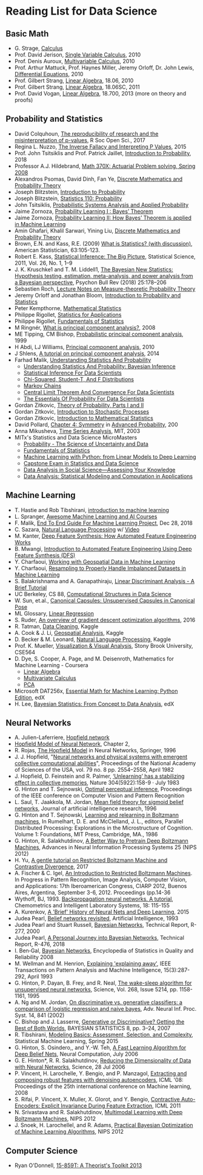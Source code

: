 # Reading List for Data Science

## Basic Math

+ G. Strage, [Calculus](https://ocw.mit.edu/ans7870/resources/Strang/Edited/Calculus/Calculus.pdf)
+ Prof. David Jerison, [Single Variable Calculus](https://ocw.mit.edu/courses/mathematics/18-01sc-single-variable-calculus-fall-2010/), 2010
+ Prof. Denis Auroux, [Multivariable Calculus](https://ocw.mit.edu/courses/mathematics/18-02sc-multivariable-calculus-fall-2010/), 2010
+ Prof. Arthur Mattuck, Prof. Haynes Miller, Jeremy Orloff, Dr. John Lewis, [Differential Equations](https://ocw.mit.edu/courses/mathematics/18-03sc-differential-equations-fall-2011/), 2010
+ Prof. Gilbert Strang, [Linear Algebra](https://ocw.mit.edu/courses/mathematics/18-06-linear-algebra-spring-2010/), 18.06, 2010
+ Prof. Gilbert Strang, [Linear Algebra](https://ocw.mit.edu/courses/mathematics/18-06sc-linear-algebra-fall-2011/), 18.06SC, 2011
+ Prof. David Vogan, [Linear Algebra](https://ocw.mit.edu/courses/mathematics/18-700-linear-algebra-fall-2013/), 18.700, 2013 (more on theory and proofs)



## Probability and Statistics

+ David Colquhoun, [The reproducibility of research and the misinterpretation of p-values](https://tinyurl.com/y5h7pbhu), R Soc Open Sci., 2017 
+ Regina L. Nuzzo, [The Inverse Fallacy and Interpreting P Values](https://tinyurl.com/y5dj9r6y), 2015
+ Prof. John Tsitsiklis and Prof. Patrick Jaillet, [Introduction to Probability](https://tinyurl.com/y28zfgq3), 2018
+ Professor A.J. Hildebrand, [Math 370X: Actuarial Problem solving, Spring 2008](https://faculty.math.illinois.edu/~hildebr/370/)
+ Alexandros Psomas, David Dinh, Fan Ye, [Discrete Mathematics and Probability Theory](https://inst.eecs.berkeley.edu/~cs70/su16/)
+ Joseph Blitzstein, [Introduction to Probability](https://www.edx.org/course/introduction-to-probability)
+ Joseph Blitzstein, [Statistics 110: Probability](https://projects.iq.harvard.edu/stat110)
+ John Tsitsiklis, [Probabilistic Systems Analysis and Applied Probability](https://tinyurl.com/y5pxe8em)
+ Jaime Zornoza, [Probability Learning I : Bayes’ Theorem](https://tinyurl.com/y5fcfyrd)
+ Jaime Zornoza, [Probability Learning II: How Bayes’ Theorem is applied in Machine Learning](https://tinyurl.com/yy6eksjx)
+ Amin Ghafari, Khalil Sarwari, Yining Liu, [Discrete Mathematics and Probability Theory](https://www.eecs70.org/)
+ Brown, E.N. and Kass, R.E. (2009) [What is Statistics? (with discussion)](http://www.stat.cmu.edu/~kass/papers/what.pdf), American Statistician, 63:105-123.
+ Robert E. Kass, [Statistical Inference: The Big Picture](http://www.stat.cmu.edu/~kass/papers/bigpic.pdf), Statistical Science, 2011, Vol. 26, No. 1, 1–9
+ J. K. Kruschke1 and T. M. Liddell1, [The Bayesian New Statistics: Hypothesis testing, estimation, meta-analysis, and power analysis from a Bayesian perspective](https://link.springer.com/content/pdf/10.3758/s13423-016-1221-4.pdf), Psychon Bull Rev (2018) 25:178–206
+ Sebastien Roch, [Lecture Notes on Measure-theoretic Probability Theory](http://www.math.wisc.edu/~roch/grad-prob/)
+ Jeremy Orloff and Jonathan Bloom, [Introduction to Probability and Statistics](https://tinyurl.com/y2qf3heb)
+ Peter Kempthorne, [Mathematical Statistics](https://ocw.mit.edu/courses/mathematics/18-655-mathematical-statistics-spring-2016/)
+ Philippe Rigollet, [Statistics for Applications](https://ocw.mit.edu/courses/mathematics/18-650-statistics-for-applications-fall-2016/)
+ Philippe Rigollet, [Fundamentals of Statistics](https://www.edx.org/course/fundamentals-of-statistics)
+ M Ringnér, [What is principal component analysis?](http://146.6.100.192/users/BCH339N_2018/NBT_primer_PCA.pdf), 2008
+ ME Tipping, CM Bishop, [Probabilistic principal component analysis](https://publications.aston.ac.uk/id/eprint/38367/1/NCRG_97_010.pdf), 1999
+ H Abdi, LJ Williams, [Principal component analysis](https://tinyurl.com/y4acbfaq), 2010
+ J Shlens, [A tutorial on principal component analysis](https://tinyurl.com/y6qkqfxr), 2014
+ Farhad Malik, [Understanding Statistics And Probability](https://towardsdatascience.com/@farhadmalik)
  + [Understanding Statistics And Probability: Bayesian Inference](https://tinyurl.com/y4gepghk)
  + [Statistical Inference For Data Scientists](https://tinyurl.com/y5xu8m3c)
  + [Chi-Squared, Student-T, And F Distributions](https://tinyurl.com/yyvmqhzt)
  + [Markov Chains](https://tinyurl.com/y4m2eu8w)
  + [Central Limit Theorem And Convergence For Data Scientists](https://tinyurl.com/y3hxtu2v)
  + [The Essentials Of Probability For Data Scientists](https://tinyurl.com/y26czmyj)
+ Gordan Zitkovic, [Theory of Probability, Parts I and II](https://web.ma.utexas.edu/users/gordanz/lecture_notes_page.html)
+ Gordan Zitkovic, [Introduction to Stochastic Processes](https://web.ma.utexas.edu/users/gordanz/lecture_notes_page.html)
+ Gordan Zitkovic, [Introduction to Mathematical Statistics](https://web.ma.utexas.edu/users/gordanz/lecture_notes_page.html)
+ David Pollard, [Chapter 4: Symmetry](https://tinyurl.com/yyqkqvmz) in [Advanced Probability](https://tinyurl.com/y5pszlfw), 200
+ Anna Mikusheva, [Time Series Analysis](https://tinyurl.com/yd7sfmbo), MIT, 2003
+ MITx's Statistics and Data Science MicroMasters
  + [Probability - The Science of Uncertainty and Data](https://www.edx.org/course/probability-the-science-of-uncertainty-and-data)
  + [Fundamentals of Statistics](https://www.edx.org/course/fundamentals-of-statistics)
  + [Machine Learning with Python: from Linear Models to Deep Learning](https://www.edx.org/course/machine-learning-with-python-from-linear-models-to)
  + [Capstone Exam in Statistics and Data Science](https://www.edx.org/course/capstone-exam-in-statistics-and-data-science)
  + [Data Analysis in Social Science—Assessing Your Knowledge](https://www.edx.org/course/data-analysis-in-social-scienceassessing-your-know)
  + [Data Analysis: Statistical Modeling and Computation in Applications](https://www.edx.org/course/statistics-computation-and-applications)



## Machine Learning

+ T. Hastie and Rob Tibshirani, [introduction to machine learning](https://tinyurl.com/jl7uzxs)
+ L. Spranger, [Awesome Machine Learning and AI Courses](https://tinyurl.com/y5phkqwj)
+ F. Malik, [End To End Guide For Machine Learning Project](https://tinyurl.com/y4vey39z), Dec 28, 2018
+ C. Sazara, [Natural Language Processing](https://tinyurl.com/y22gq94l) w/ [Video](https://tinyurl.com/y4j4kp53)
+ M. Kanter, [Deep Feature Synthesis: How Automated Feature Engineering Works](https://tinyurl.com/y548kp3n)
+ B. Mwangi, [Introduction to Automated Feature Engineering Using Deep Feature Synthesis (DFS)](https://tinyurl.com/y59uko6a)
+ Y. Charfaoui, [Working with Geospatial Data in Machine Learning](https://tinyurl.com/yy7vmslq)
+ Y. Charfaoui, [Resampling to Properly Handle Imbalanced Datasets in Machine Learning](https://tinyurl.com/yxjq63ms)
+ S. Balakrishnama and A. Ganapathiraju, [Linear Discriminant Analysis - A Brief Tutorial](https://tinyurl.com/ya2pjtmd)
+ UC Berkeley, CS 88, [Computational Structures in Data Science](https://www2.eecs.berkeley.edu/Courses/CS88/)
+ W. Sun, et.al., [Canonical Capsules: Unsupervised Capsules in Canonical Pose](https://canonical-capsules.github.io/)
+ ML Glossary, [Linear Regression](https://ml-cheatsheet.readthedocs.io/en/latest/linear_regression.html)
+ S. Ruder, [An overview of gradient descent optimization algorithms](https://ruder.io/optimizing-gradient-descent/), 2016
+ R. Tatman, [Data Cleaning](https://www.kaggle.com/learn/data-cleaning), Kaggle
+ A. Cook & J. Li, [Geospatial Analysis](https://www.kaggle.com/learn/geospatial-analysis), Kaggle
+ D. Becker & M. Leonard, [Natural Language Processing](https://www.kaggle.com/learn/natural-language-processing), Kaggle
+ Prof. K. Mueller, [Visualization & Visual Analysis](https://www3.cs.stonybrook.edu/~mueller/teaching/cse564/index.html), Stony Brook University, CSE564 
+ D. Dye, S. Cooper, A. Page, and M. Deisenroth, Mathematics for Machine Learning - Coursera
  + [Linear Algebra](https://www.coursera.org/learn/linear-algebra-machine-learning?specialization=mathematics-machine-learning)
  + [Multivariate Calculus](https://www.coursera.org/learn/multivariate-calculus-machine-learning?specialization=mathematics-machine-learning)
  + [PCA](https://www.coursera.org/learn/pca-machine-learning?specialization=mathematics-machine-learning)
+ Microsoft DAT256x, [Essential Math for Machine Learning: Python Edition](https://learning.edx.org/course/course-v1:Microsoft+DAT256x+3T2018/home), edX
+ H. Lee, [Bayesian Statistics: From Concept to Data Analysis](https://www.coursera.org/learn/bayesian-statistics?), edX


## Neural Networks

+ A. Julien-Laferriere, [Hopfield network](https://bit.ly/2UH5h2X)
+ [Hopfield Model of Neural Network](https://bit.ly/2xQGikM), Chapter 2,
+ R. Rojas, [The Hopfield Model](https://bit.ly/2wTiP2A) in Neural Networks, Springer, 1996
+ J. J. Hopfield, "[Neural networks and physical systems with emergent collective computational abilities](https://bit.ly/34bVbdR)", Proceedings of the National Academy of Sciences of the USA, vol. 79 no. 8 pp. 2554–2558, April 1982
+ J. Hopfield, D. Feinstein and R. Palmer, [‘Unlearning’ has a stabilizing effect in collective memories](https://bit.ly/3aLt07R), Nature 304(5922):158-9 · July 1983
+ G. Hinton and T. Sejnowski, [Optimal perceptual inference](https://bit.ly/2V4G7u3), Proceedings of the IEEE conference on Computer Vision and Pattern Recognition
+ L. Saul, T. Jaakkola, M. Jordan, [Mean field theory for sigmoid belief networks](https://bit.ly/3aL71xI), Journal of artificial intelligence research, 1996
+ G. Hinton and T. Sejnowski, [Learning and relearning in Boltzmann machines](https://bit.ly/2yzujbS), In Rumelhart, D. E. and McClelland, J. L., editors, Parallel Distributed Processing: Explorations in the Microstructure of Cognition. Volume 1: Foundations, MIT Press, Cambridge, MA., 1986
+ G. Hinton, R. Salakhutdinov, [A Better Way to Pretrain Deep Boltzmann Machines](https://bit.ly/349yQgV), Advances in Neural Information Processing Systems 25 (NIPS 2012)
+ H. Yu, [A gentle tutorial on Restricted Boltzmann Machine and Contrastive Divergence](https://bit.ly/2RcJVIF), 2017
+ A. Fischer & C. Igel, [An Introduction to Restricted Boltzmann Machines](https://bit.ly/3aHqlMo). In Progress in Pattern Recognition, Image Analysis, Computer Vision, and Applications: 17th Iberoamerican Congress, CIARP 2012, Buenos Aires, Argentina, September 3-6, 2012. Proceedings (pp.14-36
+ Wythoff, BJ, 1993. [Backpropagation neural networks. A tutorial](https://bit.ly/2UGj6yQ), Chemometrics and Intelligent Laboratory Systems, 18: 115-155
+ A. Kurenkov, [A 'Brief' History of Neural Nets and Deep Learning](https://bit.ly/2Xbbk1I), 2015
+ Judea Pearl, [Belief networks revisited](https://ftp.cs.ucla.edu/pub/stat_ser/R175.pdf), Artificial Intelligence, 1993
+ Judea Pearl and Stuart Russell, [Bayesian Networks](https://ftp.cs.ucla.edu/pub/stat_ser/r277.pdf), Technical Report, R-277, 2000
+ Judea Pearl, [A Personal Journey into Bayesian Networks](https://ftp.cs.ucla.edu/pub/stat_ser/r476.pdf), Technical Report, R-476, 2018
+ I. Ben‐Gal, [Bayesian Networks](https://bit.ly/2V2P4UP), Encyclopedia of Statistics in Quality and Reliability 2008
+ M. Wellman and M. Henrion, [Explaining 'explaining away'](https://bit.ly/2UHuM4f), IEEE Transactions on Pattern Analysis and Machine Intelligence, 15(3):287-292, April 1993
+ G. Hinton, P. Dayan, B. Frey, and R. Neal, [The wake-sleep algorithm for unsupervised neural networks](https://bit.ly/39FC5h1), Science, Vol. 268, Issue 5214, pp. 1158-1161, 1995
+ A. Ng and M. Jordan, [On discriminative vs. generative classifiers: a comparison of logistic regression and naive bayes](https://bit.ly/39K05Qn), Adv. Neural Inf. Proc. Syst. 14, 841 (2002)
+ C. Bishop and J. Lasserre, [Generative or Discriminative? Getting the Best of Both Worlds](https://bit.ly/2yuricF), BAYESIAN STATISTICS 8, pp. 3–24, 2007
+ R. Tibshirani, [Modeling Basics: Assessment, Selection, and Complexity](https://bit.ly/3dXnSiO), Statistical Machine Learning, Spring 2015
+ G. Hinton, S. Osindero,, and Y.-W. Teh, [A Fast Learning Algorithm for Deep Belief Nets](https://bit.ly/2wQSqCk), Neural Computation, July 2006
+ G. E. Hinton*, R. R. Salakhutdinov, [Reducing the Dimensionality of Data with Neural Networks](https://bit.ly/2xbMHXZ), Science, 28 Jul 2006
+ P. Vincent, H. Larochelle, Y. Bengio, and P. Manzagol, [Extracting and composing robust features with denoising autoencoders](https://bit.ly/2USqMy4), ICML '08: Proceedings of the 25th international conference on Machine learning, 2008
+ S. Rifai, P. Vincent, X. Muller, X. Glorot, and Y. Bengio, [Contractive Auto-Encoders: Explicit Invariance During Feature Extraction](https://bit.ly/2K2WXVr), ICML 2011
+ N. Srivastava and R. Salakhutdinov, [Multimodal Learning with Deep Boltzmann Machines](https://tinyurl.com/wzsknt8), NIPS 2012
+ J. Snoek, H. Larochellel, and R. Adams, [Practical Bayesian Optimization of Machine Learning Algorithms](https://tinyurl.com/rgeervt), NIPS 2012


## Computer Science

+ Ryan O'Donnell, [15-859T: A Theorist's Toolkit 2013](http://www.cs.cmu.edu/~odonnell/toolkit13/)

 